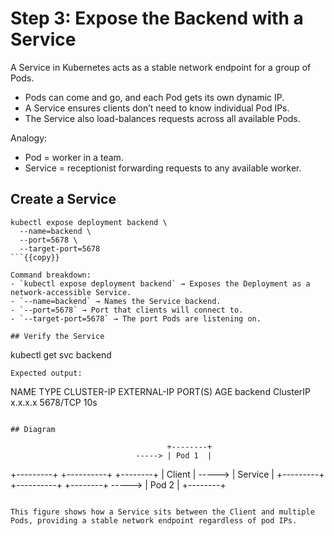 # Step 3: Expose the Backend with a Service

A Service in Kubernetes acts as a stable network endpoint for a group of Pods.
- Pods can come and go, and each Pod gets its own dynamic IP.
- A Service ensures clients don’t need to know individual Pod IPs.
- The Service also load-balances requests across all available Pods.

Analogy:
- Pod = worker in a team.
- Service = receptionist forwarding requests to any available worker.

## Create a Service
```
kubectl expose deployment backend \
  --name=backend \
  --port=5678 \
  --target-port=5678
```{{copy}}

Command breakdown:
- `kubectl expose deployment backend` → Exposes the Deployment as a network-accessible Service.
- `--name=backend` → Names the Service backend.
- `--port=5678` → Port that clients will connect to.
- `--target-port=5678` → The port Pods are listening on.

## Verify the Service
```
kubectl get svc backend
```{{copy}}
Expected output:
```
NAME      TYPE        CLUSTER-IP     EXTERNAL-IP   PORT(S)    AGE
backend   ClusterIP   x.x.x.x        <none>        5678/TCP   10s
```

## Diagram
```
                                       +--------+
                                -----> | Pod 1  |
+---------+        +----------+        +--------+
| Client  | -----> | Service  |
+---------+        +----------+        +--------+
                                -----> | Pod 2  |
                                       +--------+
```

This figure shows how a Service sits between the Client and multiple Pods, providing a stable network endpoint regardless of pod IPs.